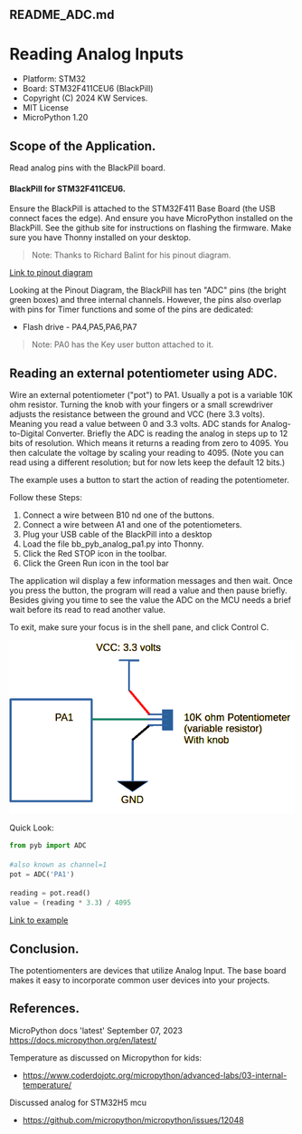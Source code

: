 ## README_ADC.md
# Reading Analog Inputs

* Platform: STM32
* Board: STM32F411CEU6 (BlackPill)
* Copyright (C) 2024 KW Services.
* MIT License
* MicroPython 1.20

## Scope of the Application.

Read analog pins with the BlackPill board.


#### BlackPill for STM32F411CEU6.

Ensure the BlackPill is attached to the STM32F411 Base Board (the USB connect faces the edge).
And ensure you have MicroPython installed on the BlackPill.  See the github site for instructions
on flashing the firmware.  Make sure you have Thonny installed on your desktop.

> Note: Thanks to Richard Balint for his pinout diagram.

[Link to pinout diagram](images/STM32F4x1_PinoutDiagram_RichardBalint.png)

Looking at the Pinout Diagram, the BlackPill has ten "ADC" pins (the bright green boxes) and three internal channels.  However, the pins also overlap with pins for Timer functions and some of the pins are dedicated:
* Flash drive - PA4,PA5,PA6,PA7
> Note: PA0 has the Key user button attached to it.

## Reading an external potentiometer using ADC.
Wire an external potentiometer ("pot") to PA1. Usually a pot is a variable 10K ohm resistor. Turning the knob with your fingers or a small screwdriver adjusts the resistance between the ground and VCC (here 3.3 volts).  Meaning you read a value between 0 and 3.3 volts.  ADC stands for Analog-to-Digital Converter. Briefly the ADC is reading the analog in steps up to 12 bits of resolution. Which means it returns a reading from zero to 4095. You then calculate the voltage by scaling your reading to 4095. (Note you can read using a different resolution; but for now lets keep the default 12 bits.)

The example uses a button to start the action of reading the potentiometer.

Follow these Steps:
1) Connect a wire between B10 nd one of the buttons.
2) Connect a wire between A1 and one of the potentiometers.
3) Plug your USB cable of the BlackPill into a desktop
4) Load the file bb_pyb_analog_pa1.py into Thonny.
4) Click the Red STOP icon in the toolbar.
5) Click the Green Run icon in the tool bar

The application wil display a few information messages and then wait.
Once you press the button, the program will read a value and then pause briefly.
Besides giving you time to see the value the ADC on the MCU needs a brief wait before its read to read another value.

To exit, make sure your focus is in the shell pane, and click Control C.

![](images/Potentiometer.png)

Quick Look:
```python
from pyb import ADC

#also known as channel=1
pot = ADC('PA1')

reading = pot.read()
value = (reading * 3.3) / 4095
```

[Link to example](./bb_pyb_analog_pa1.py)

## Conclusion.
The potentiomenters are devices that utilize Analog Input. The base board makes it easy to incorporate common user devices into your projects.

## References.

MicroPython docs 'latest' September 07, 2023
 https://docs.micropython.org/en/latest/

Temperature as discussed on Micropython for kids:
* https://www.coderdojotc.org/micropython/advanced-labs/03-internal-temperature/

Discussed analog for STM32H5 mcu 
* https://github.com/micropython/micropython/issues/12048
